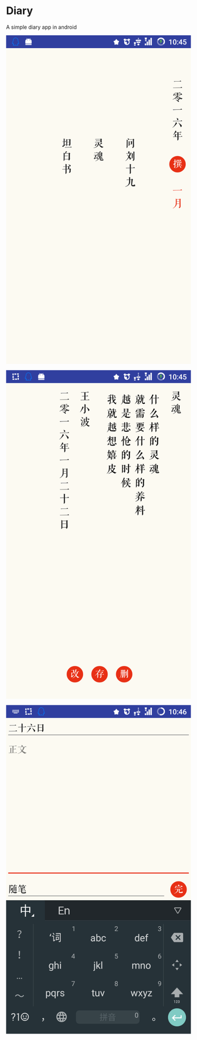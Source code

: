 # Diary

A simple diary app in android

![main screen](https://github.com/rorschach/Diary/raw/master/screenshots/main.png)

![view screen](https://github.com/rorschach/Diary/raw/master/screenshots/view.png)

![edit screen](https://github.com/rorschach/Diary/raw/master/screenshots/edit.png)

